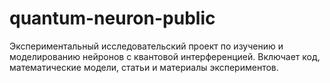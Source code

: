 # quantum-neuron-public
Экспериментальный исследовательский проект по изучению и моделированию нейронов с квантовой интерференцией. Включает код, математические модели, статьи и материалы экспериментов.
